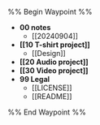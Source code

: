 %% Begin Waypoint %%
- **00 notes**
	- [[20240904]]
- **[[10 T-shirt project]]**
	- [[Design]]
- **[[20 Audio project]]**
- **[[30 Video project]]**
- **99 Legal**
	- [[LICENSE]]
	- [[README]]

%% End Waypoint %%
